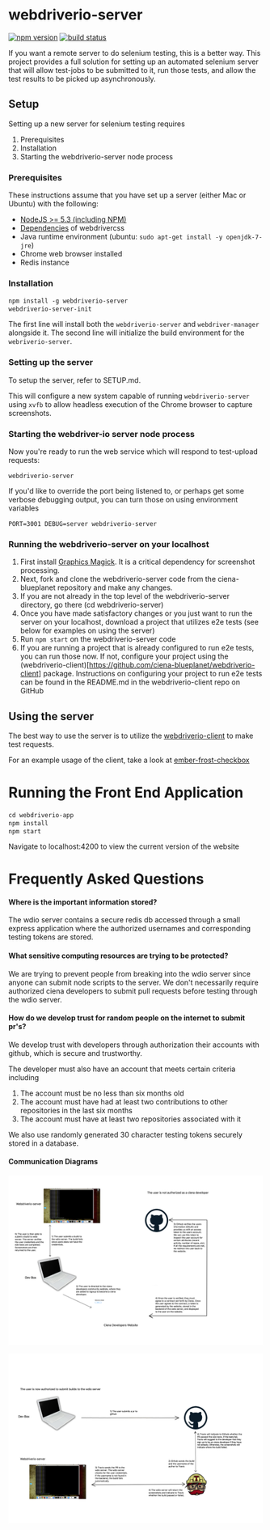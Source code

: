 # webdriverio-server

[![npm version](https://badge.fury.io/js/webdriverio-server.svg)](http://badge.fury.io/js/webdriverio-server)
[![build status](https://travis-ci.org/ciena-blueplanet/webdriverio-server.svg?branch=master)](https://travis-ci.org/ciena-blueplanet/webdriverio-server)

If you want a remote server to do selenium testing, this is a better way. This
project provides a full solution for setting up an automated selenium server
that will allow test-jobs to be submitted to it, run those tests, and allow the
test results to be picked up asynchronously.

## Setup

Setting up a new server for selenium testing requires

1. Prerequisites
1. Installation
1. Starting the webdriverio-server node process

### Prerequisites

These instructions assume that you have set up a server (either Mac or Ubuntu) with the following:

- [NodeJS >= 5.3 (including NPM)](https://github.com/creationix/nvm)
- [Dependencies](https://github.com/webdriverio/webdrivercss) of webdrivercss
- Java runtime environment (ubuntu: `sudo apt-get install -y openjdk-7-jre`)
- Chrome web browser installed
- Redis instance

### Installation

    npm install -g webdriverio-server
    webdriverio-server-init

The first line will install both the `webdriverio-server` and `webdriver-manager` alongside it. The second line will
initialize the build environment for the `webriverio-server`.

### Setting up the server

To setup the server, refer to SETUP.md.

This will configure a new system capable of running `webdriverio-server` using `xvfb` to allow headless execution of
the Chrome browser to capture screenshots.

### Starting the webdriver-io server node process

Now you're ready to run the web service which will respond to test-upload requests:

    webdriverio-server

If you'd like to override the port being listened to, or perhaps get some verbose debugging output, you can turn
those on using environment variables

    PORT=3001 DEBUG=server webdriverio-server

### Running the webdriverio-server on your localhost

1. First install [Graphics Magick](http://www.graphicsmagick.org/README.html). It is a critical dependency for screenshot processing.
2. Next, fork and clone the webdriverio-server code from the ciena-blueplanet repository and make any changes.
3. If you are not already in the top level of the webdriverio-server directory, go there (cd webdriverio-server)
4. Once you have made satisfactory changes or you just want to run the server on your localhost, download a project that utilizes e2e tests (see below for examples on using the server)
5. Run ```npm start``` on the webdriverio-server code
6. If you are running a project that is already configured to run e2e tests, you can run those now. If not, configure your project 
using the (webdriverio-client)[https://github.com/ciena-blueplanet/webdriverio-client] package. Instructions on configuring your project to run e2e tests can 
be found in the README.md in the webdriverio-client repo on GitHub


## Using the server

The best way to use the server is to utilize the [webdriverio-client](https://github.com/ciena-blueplanet/webdriverio-client) to make test requests.

For an example usage of the client, take a look at [ember-frost-checkbox](https://github.com/ciena-frost/ember-frost-checkbox.git)

# Running the Front End Application

    cd webdriverio-app
    npm install
    npm start

Navigate to localhost:4200 to view the current version of the website

# Frequently Asked Questions

#### Where is the important information stored?

The wdio server contains a secure redis db accessed through a small express application 
where the authorized usernames and corresponding testing tokens are stored.

#### What sensitive computing resources are trying to be protected? 
We are trying to prevent people from breaking into the wdio server since anyone can submit node scripts to the server. 
We don't necessarily require authorized ciena developers to submit pull requests before testing through the wdio server.

#### How do we develop trust for random people on the internet to submit pr's?

We develop trust with developers through authorization their accounts with github, which is secure and trustworthy. 

The developer must also have an account that meets certain criteria including

1. The account must be no less than six months old
2. The account must have had at least two contributions to other repositories in the last six months
3. The account must have at least two repositories associated with it

We also use randomly generated 30 character testing tokens securely stored in a database.

#### Communication Diagrams
![Use Case 1](https://github.com/pastorsj/webdriverio-server/blob/webdriverio-app/resources/UseCase1.png)

![Use Case 2](https://github.com/pastorsj/webdriverio-server/blob/webdriverio-app/resources/UseCase2.png)

